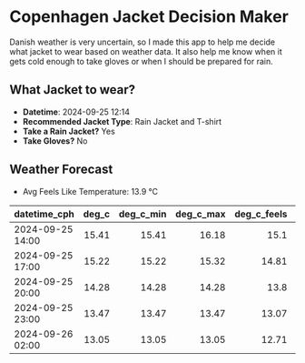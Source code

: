 
# Copenhagen Jacket Decision Maker

Danish weather is very uncertain, so I made this app to help me decide what jacket to wear based on weather data. 
It also help me know when it gets cold enough to take gloves or when I should be prepared for rain.

## What Jacket to wear?

- **Datetime**: 2024-09-25 12:14
- **Recommended Jacket Type**: Rain Jacket and T-shirt
- **Take a Rain Jacket?** Yes
- **Take Gloves?** No

## Weather Forecast
- Avg Feels Like Temperature: 13.9 °C

| datetime_cph     |   deg_c |   deg_c_min |   deg_c_max |   deg_c_feels | weather   | wind   | rain   |
|:-----------------|--------:|------------:|------------:|--------------:|:----------|:-------|:-------|
| 2024-09-25 14:00 |   15.41 |       15.41 |       16.18 |         15.1  | Rain      | High   | Low    |
| 2024-09-25 17:00 |   15.22 |       15.22 |       15.32 |         14.81 | Rain      | High   | Low    |
| 2024-09-25 20:00 |   14.28 |       14.28 |       14.28 |         13.8  | Rain      | Medium | Low    |
| 2024-09-25 23:00 |   13.47 |       13.47 |       13.47 |         13.07 | Clouds    | Low    | None   |
| 2024-09-26 02:00 |   13.05 |       13.05 |       13.05 |         12.71 | Clouds    | Low    | None   |
        